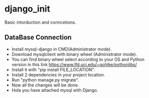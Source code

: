 # django_init
Basic intorduction and conncetions.
## DataBase Connection
* Install mysql-django in CMD(Administrator mode).
* Download mysqlclient with binary wheel (Administrator mode).
* You can find binary wheel select according to your OS and Python version in this link https://www.lfd.uci.edu/~gohlke/pythonlibs/ 
* Install it with "pip install FILE_LOCATION".
* Install 2 dependencies in your project location.
* Run "python manage.py migrate".
* Now all the changes will be done.
* Hola you have attached mysql with Django.

